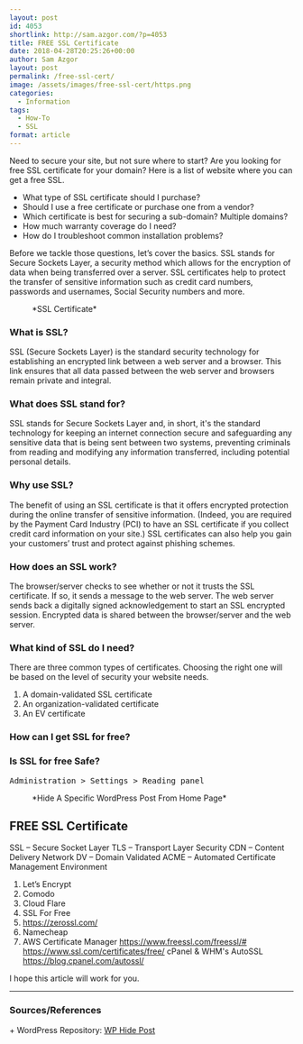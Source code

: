 ```yaml
---
layout: post
id: 4053
shortlink: http://sam.azgor.com/?p=4053
title: FREE SSL Certificate
date: 2018-04-28T20:25:26+00:00
author: Sam Azgor
layout: post
permalink: /free-ssl-cert/
image: /assets/images/free-ssl-cert/https.png
categories:
  - Information
tags:
  - How-To
  - SSL
format: article
---
```


<p>Need to secure your site, but not sure where to start? Are you looking for free SSL certificate for your domain? Here is a list of website where you can get a free SSL.</p>

* What type of SSL certificate should I purchase?
* Should I use a free certificate or purchase one from a vendor?
* Which certificate is best for securing a sub-domain? Multiple domains?
* How much warranty coverage do I need?
* How do I troubleshoot common installation problems?

Before we tackle those questions, let’s cover the basics. SSL stands for Secure Sockets Layer, a security method which allows for the encryption of data when being transferred over a server. SSL certificates help to protect the transfer of sensitive information such as credit card numbers, passwords and usernames, Social Security numbers and more.

<figure>
<amp-img src="https://static.azgor.com/wp-content/uploads/Hide.jpg" alt="SSL Certificate" width="683" height="384" layout="responsive">
</amp-img>
<figcaption>*SSL Certificate* 
</figcaption>
</figure>




### What is SSL?

SSL (Secure Sockets Layer) is the standard security technology for establishing an encrypted link between a web server and a browser. This link ensures that all data passed between the web server and browsers remain private and integral.

### What does SSL stand for?
SSL stands for Secure Sockets Layer and, in short, it's the standard technology for keeping an internet connection secure and safeguarding any sensitive data that is being sent between two systems, preventing criminals from reading and modifying any information transferred, including potential personal details.

### Why use SSL?
The benefit of using an SSL certificate is that it offers encrypted protection during the online transfer of sensitive information. (Indeed, you are required by the Payment Card Industry (PCI) to have an SSL certificate if you collect credit card information on your site.) SSL certificates can also help you gain your customers’ trust and protect against phishing schemes.

### How does an SSL work?
The browser/server checks to see whether or not it trusts the SSL certificate. If so, it sends a message to the web server. The web server sends back a digitally signed acknowledgement to start an SSL encrypted session. Encrypted data is shared between the browser/server and the web server.

### What kind of SSL do I need?
There are three common types of certificates. Choosing the right one will be based on the level of security your website needs. 

1. A domain-validated SSL certificate
2. An organization-validated certificate
3. An EV certificate

### How can I get SSL for free?


### Is SSL for free Safe?

<pre>Administration &gt; Settings &gt; Reading panel</pre>



<figure>
<amp-img src="https://static.azgor.com/wp-content/uploads/Hide-A-Specific-WordPress-Post-From-Home-Page.jpg" alt="Hide A Specific WordPress Post From Home Page" width="683" height="384" layout="responsive">
</amp-img>
<figcaption>*Hide A Specific WordPress Post From Home Page* 
</figcaption>
</figure>

## FREE SSL Certificate

SSL – Secure Socket Layer
TLS – Transport Layer Security
CDN – Content Delivery Network
DV – Domain Validated
ACME – Automated Certificate Management Environment

1. Let’s Encrypt
2. Comodo
3. Cloud Flare
4. SSL For Free
5. https://zerossl.com/
6. Namecheap
7. AWS Certificate Manager
https://www.freessl.com/freessl/#
https://www.ssl.com/certificates/free/
cPanel & WHM's AutoSSL https://blog.cpanel.com/autossl/

<p>I hope this article will work for you.</p>

<hr>

<footer>
  <h3>Sources/References</h3>
+ WordPress Repository: <a href="https://wordpress.org/plugins/wp-hide-post/">WP Hide Post</a>
</footer>

